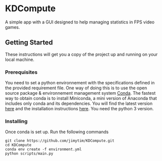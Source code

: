 # KDCompute

A simple app with a GUI designed to help managing statistics in FPS video games.

## Getting Started

These instructions will get you a copy of the project up and running on your local machine.

### Prerequisites

You need to set a python environnement with the specifications defined in the provided requirement file. One way of doing this is to use the open source package & environnement management system [Conda](https://docs.conda.io/en/latest/). The fastest way to obtain conda is to install Miniconda, a mini version of Anaconda that includes only conda and its dependencies. You will find the latest version [here](https://docs.conda.io/en/latest/miniconda.html) and the installation instructions [here](https://conda.io/projects/conda/en/latest/user-guide/install/index.html). You need the python 3 version.

### Installing

Once conda is set up. Run the following commands

```
git clone https://github.com/jimytim/KDCompute.git
cd KDCompute
conda env create -f environment.yml
python scripts/main.py
```
